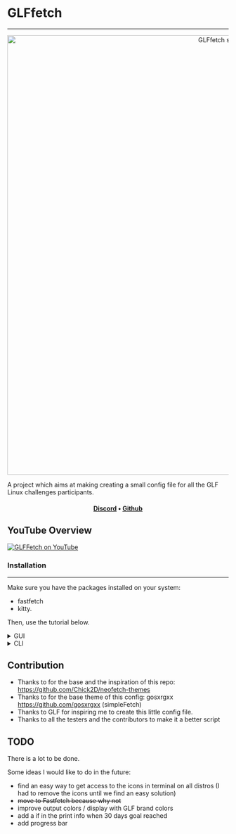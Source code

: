 # GLFfetch

---

<p align="center">
  <img width="1000" src="https://cdn.discordapp.com/attachments/1138590540573708338/1193941056597794856/image.png?ex=65ae8b42&is=659c1642&hm=ddf20509ec90979dd097c307d751c70d046a96c37b8f83c9af456fea5ce64198&" alt="GLFfetch screenshoot">
</p>

A project which aims at making creating a small config file for all the GLF Linux challenges participants.

<h4 align="center"> 
<a href="https://discord.gg/WCAKxxRA3t">Discord</a> • <a href="https://github.com/Gaming-Linux-FR">Github</a>
</h4>

## YouTube Overview

[![GLFFetch on YouTube](http://img.youtube.com/vi/zEoRNoo0WSQ/0.jpg)](http://www.youtube.com/watch?v=zEoRNoo0WSQ "Discover GLFFetch with A1RM4X")

### Installation 
---

Make sure you have the packages installed on your system:
- fastfetch
- kitty.

Then, use the tutorial below.

<details>
<summary> GUI </summary>

- Go to the `.config` directory in your home folder using your file manager.\
*Note: Press `Ctrl + H` to locate it, as it is a hidden directory.*
- Navigate into the `fastfetch` directory.

- Open the file `config.jsonc` with your preferred text editor and replace the text inside it with the config from this repo. Save the file and you're done!
</details>

<details>
<summary> CLI </summary>

1. Backup your config (if you have one) by running
```bash
cp ~/.config/fastfetch/config.jsonc ~/.config/fastfetch/configbackup.jsonc
```
you save your current config in the file `configbackup.jsonc`.

2. Clone this repository by running
```bash
git clone https://github.com/Gaming-Linux-FR/GLFfetch
```
in your preferred folder.

3. Run 
```bash
cat GLFfetch/challenge.jsonc > ~/.config/fastfetch/config.jsonc
cp GLFfetch/GLF.png ~/.config/fastfetch/GLF.png
```

</details>

Contribution
---

- Thanks to for the base and the inspiration of this repo: https://github.com/Chick2D/neofetch-themes
- Thanks to for the base theme of this config: gosxrgxx https://github.com/gosxrgxx (simpleFetch)
- Thanks to GLF for inspiring me to create this little config file.
- Thanks to all the testers and the contributors to make it a better script


TODO
---

There is a lot to be done.

Some ideas I would like to do in the future:
- find an easy way to get access to the icons in terminal on all distros (I had to remove the icons until we find an easy solution)
- ~~move to Fastfetch because why not~~
- improve output colors / display with GLF brand colors
- add a if in the print info when 30 days goal reached
- add progress bar
